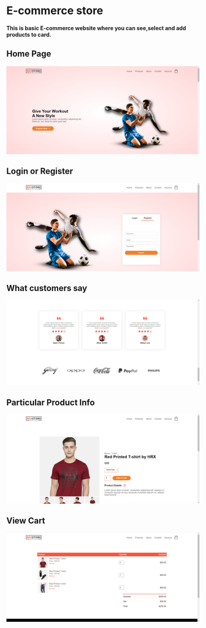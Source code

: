 # E-commerce store

#### This is basic E-commerce website where you can see,select and add products to card.

## Home Page

<img src="ss1.png">

## Login or Register

<img src="loginss.png">

## What customers say

<img src="ss2.png">

## Particular Product Info

<img src="ss3.png">

## View Cart

<img src="ss4.png">
